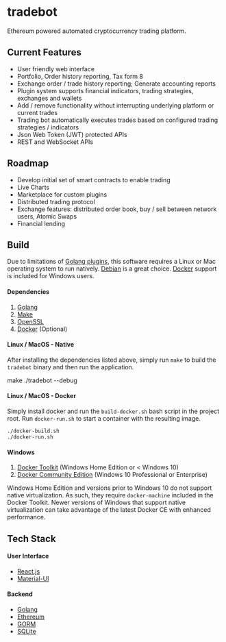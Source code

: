 # tradebot

Ethereum powered automated cryptocurrency trading platform.


## Current Features

* User friendly web interface
* Portfolio, Order history reporting, Tax form 8
* Exchange order / trade history reporting; Generate accounting reports
* Plugin system supports financial indicators, trading strategies, exchanges and wallets
* Add / remove functionality without interrupting underlying platform or current trades
* Trading bot automatically executes trades based on configured trading strategies / indicators
* Json Web Token (JWT) protected APIs
* REST and WebSocket APIs


## Roadmap
* Develop initial set of smart contracts to enable trading
* Live Charts
* Marketplace for custom plugins
* Distributed trading protocol
* Exchange features: distributed order book, buy / sell between network users, Atomic Swaps
* Financial lending


## Build

Due to limitations of [Golang plugins](https://golang.org/pkg/plugin/), this software requires a Linux or Mac operating system to run natively. [Debian](https://www.debian.org/) is a great choice. [Docker](https://www.docker.com/) support is included for Windows users.


#### Dependencies

1. [Golang](https://golang.org/)
2. [Make](https://www.gnu.org/software/make/)
3. [OpenSSL](https://www.openssl.org/)
4. [Docker](https://www.docker.com/) (Optional)


#### Linux / MacOS - Native

After installing the dependencies listed above, simply run `make` to build the `tradebot` binary and then run the application.

  make
  ./tradebot --debug

#### Linux / MacOS - Docker

Simply install docker and run the `build-docker.sh` bash script in the project root. Run `docker-run.sh` to start a container with the resulting image.

    ./docker-build.sh
    ./docker-run.sh

#### Windows

1. [Docker Toolkit](https://docs.docker.com/toolbox/toolbox_install_windows/) (Windows Home Edition or < Windows 10)
2. [Docker Community Edition](https://store.docker.com/editions/community/docker-ce-desktop-windows) (Windows 10 Professional or Enterprise)

Windows Home Edition and versions prior to Windows 10 do not support native virtualization. As such, they require `docker-machine` included in the Docker Toolkit. Newer versions of Windows that support native virtualization can take advantage of the latest Docker CE with enhanced performance.

## Tech Stack

#### User Interface
* [React.js](https://reactjs.org/)
* [Material-UI](https://material-ui-next.com/)

#### Backend
* [Golang](https://golang.org/)
* [Ethereum](https://www.ethereum.org/)
* [GORM](http://gorm.io/)
* [SQLite](https://www.sqlite.org/)
